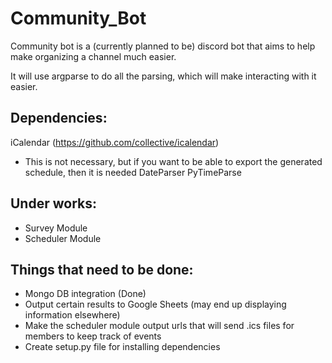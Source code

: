 # Community_Bot

Community bot is a (currently planned to be) discord bot that aims to help make organizing a channel much easier.

It will use argparse to do all the parsing, which will make interacting with it easier.

## Dependencies:
iCalendar (https://github.com/collective/icalendar)
* This is not necessary, but if you want to be able to export the generated schedule, then it is needed
DateParser
PyTimeParse

## Under works:
* Survey Module
* Scheduler Module

## Things that need to be done:
* Mongo DB integration (Done)
* Output certain results to Google Sheets (may end up displaying information elsewhere)
* Make the scheduler module output urls that will send .ics files for members to keep track of events
* Create setup.py file for installing dependencies